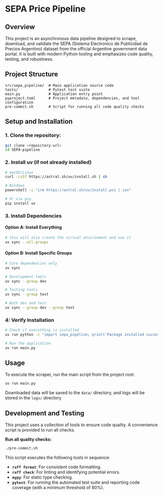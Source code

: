 # SEPA Price Pipeline

## Overview

This project is an asynchronous data pipeline designed to scrape, download, and validate the SEPA (Sistema Electronico de Publicidad de Precios Argentino) dataset from the official Argentine government data portal. It is built with modern Python tooling and emphasizes code quality, testing, and robustness.

## Project Structure

```
src/sepa_pipeline/  # Main application source code
tests/              # Pytest test suite
main.py             # Application entry point
pyproject.toml      # Project metadata, dependencies, and tool configuration
pre-commit.sh       # Script for running all code quality checks
```

## Setup and Installation

### 1. **Clone the repository:**
```bash
git clone <repository-url>
cd SEPA-pipeline
```

### 2. **Install uv** (if not already installed)
```bash
# macOS/Linux
curl -LsSf https://astral.sh/uv/install.sh | sh

# Windows
powershell -c "irm https://astral.sh/uv/install.ps1 | iex"

# Or via pip
pip install uv
```

### 3. **Install Dependencies**

#### Option A: Install Everything
```bash
# this will also create the virtual environment and use it 
uv sync --all-groups
```

#### Option B: Install Specific Groups
```bash
# Core dependencies only
uv sync

# Development tools
uv sync --group dev

# Testing tools
uv sync --group test

# Both dev and test
uv sync --group dev --group test
```

### 4: **Verify Installation**
```bash
# Check if everything is installed
uv run python -c "import sepa_pipeline; print('Package installed successfully')"

# Run the application
uv run main.py
```

## Usage

To execute the scraper, run the main script from the project root:

```bash
uv run main.py
```

Downloaded data will be saved to the `data/` directory, and logs will be stored in the `logs/` directory

## Development and Testing

This project uses a collection of tools to ensure code quality. A convenience script is provided to run all checks.

**Run all quality checks:**
```bash
./pre-commit.sh
```

This script executes the following tools in sequence:

- **`ruff format`**: For consistent code formatting.
- **`ruff check`**: For linting and identifying potential errors.
- **`mypy`**: For static type checking.
- **`pytest`**: For running the automated test suite and reporting code coverage (with a minimum threshold of 80%).
